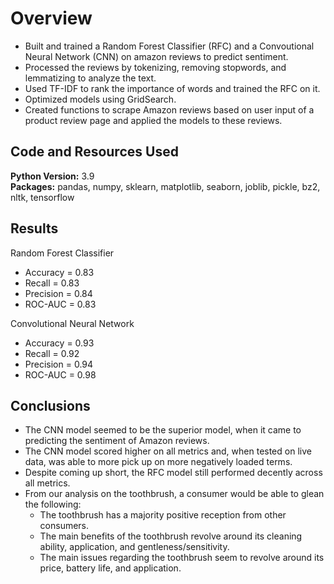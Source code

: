 # Overview
* Built and trained a Random Forest Classifier (RFC) and a Convoutional Neural Network (CNN) on amazon reviews to predict sentiment.
* Processed the reviews by tokenizing, removing stopwords, and lemmatizing to analyze the text.
* Used TF-IDF to rank the importance of words and trained the RFC on it.
* Optimized models using GridSearch.
* Created functions to scrape Amazon reviews based on user input of a product review page and applied the models to these reviews.

## Code and Resources Used
**Python Version:** 3.9 <br>
**Packages:** pandas, numpy, sklearn, matplotlib, seaborn, joblib, pickle, bz2, nltk, tensorflow

## Results
Random Forest Classifier
* Accuracy = 0.83
* Recall = 0.83
* Precision = 0.84
* ROC-AUC = 0.83

Convolutional Neural Network
* Accuracy = 0.93
* Recall = 0.92
* Precision = 0.94
* ROC-AUC = 0.98

## Conclusions
* The CNN model seemed to be the superior model, when it came to predicting the sentiment of Amazon reviews.
* The CNN model scored higher on all metrics and, when tested on live data, was able to more pick up on more negatively loaded terms.
* Despite coming up short, the RFC model still performed decently across all metrics.
* From our analysis on the toothbrush, a consumer would be able to glean the following:
  * The toothbrush has a majority positive reception from other consumers.
  * The main benefits of the toothbrush revolve around its cleaning ability, application, and gentleness/sensitivity.
  * The main issues regarding the toothbrush seem to revolve around its price, battery life, and application. 
